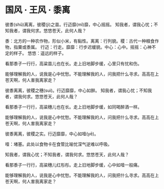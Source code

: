 <link href="../../../css/style.css" rel="stylesheet" type="text/css" />

# 国风 · 王风 · 黍离

<div class="p">

彼黍(shǔ)离离，彼稷(jì)之苗。行迈靡(mǐ)靡，中心摇摇。
知我者，谓我心忧；不知我者，谓我何求。悠悠苍天，此何人哉？


<span class="comment">


黍：北方的一种农作物，形似小米，有黏性。离离：行列貌。稷：古代一种粮食作物，指粟或黍属。
行迈：行走。靡靡：行步迟缓貌。中心：心中。摇摇：心神不定的样子。
悠悠：遥远的样子。

</span>


<div class="translation">

看那黍子一行行，高粱苗儿也在长。走上旧地脚步缓，心里只有忧和伤。

能够理解我的人，说我是心中忧愁。不能理解我的人，问我把什么寻求。高高在上苍天啊，何人害我离家走？

</div>

彼黍离离，彼稷之穗(suì)。行迈靡靡，中心如醉。
知我者，谓我心忧；不知我者，谓我何求。悠悠苍天，此何人哉？

<div class="translation">

看那黍子一行行，高粱穗儿也在长。走上旧地脚步缓，如同喝醉酒一样。

能够理解我的人，说我是心中忧愁。不能理解我的人，问我把什么寻求。高高在上苍天啊，何人害我离家走？

</div>

彼黍离离，彼稷之实。行迈靡靡，中心如噎(yē)。


<span class="comment">


噎：堵塞。此处以食物卡在食管比喻忧深气逆难以呼吸。

</span>

知我者，谓我心忧；不知我者，谓我何求。悠悠苍天，此何人哉？

<div class="translation">

看那黍子一行行，高粱穗儿红彤彤。走上旧地脚步缓，心中如噎一般痛。

能够理解我的人，说我是心中忧愁。不能理解我的人，问我把什么寻求。高高在上苍天啊，何人害我离家走？

</div>
